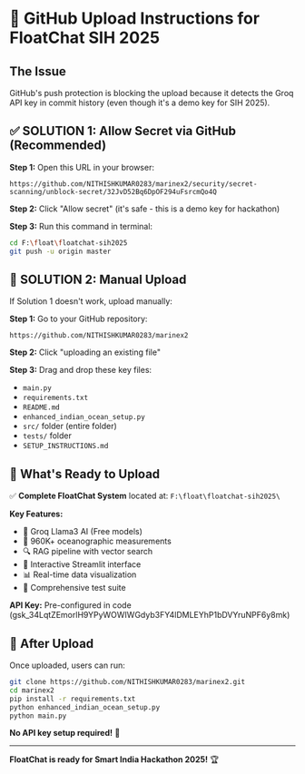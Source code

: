 # 🚀 GitHub Upload Instructions for FloatChat SIH 2025

## The Issue
GitHub's push protection is blocking the upload because it detects the Groq API key in commit history (even though it's a demo key for SIH 2025).

## ✅ SOLUTION 1: Allow Secret via GitHub (Recommended)

**Step 1:** Open this URL in your browser:
```
https://github.com/NITHISHKUMAR0283/marinex2/security/secret-scanning/unblock-secret/32JvD52Bq6DpOF294uFsrcmQo4Q
```

**Step 2:** Click "Allow secret" (it's safe - this is a demo key for hackathon)

**Step 3:** Run this command in terminal:
```bash
cd F:\float\floatchat-sih2025
git push -u origin master
```

## 🔄 SOLUTION 2: Manual Upload

If Solution 1 doesn't work, upload manually:

**Step 1:** Go to your GitHub repository:
```
https://github.com/NITHISHKUMAR0283/marinex2
```

**Step 2:** Click "uploading an existing file"

**Step 3:** Drag and drop these key files:
- `main.py`
- `requirements.txt`
- `README.md`
- `enhanced_indian_ocean_setup.py`
- `src/` folder (entire folder)
- `tests/` folder
- `SETUP_INSTRUCTIONS.md`

## 📁 What's Ready to Upload

✅ **Complete FloatChat System** located at: `F:\float\floatchat-sih2025\`

**Key Features:**
- 🤖 Groq Llama3 AI (Free models)
- 🌊 960K+ oceanographic measurements  
- 🔍 RAG pipeline with vector search
- 💬 Interactive Streamlit interface
- 📊 Real-time data visualization
- 🧪 Comprehensive test suite

**API Key:** Pre-configured in code (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)

## 🎯 After Upload

Once uploaded, users can run:
```bash
git clone https://github.com/NITHISHKUMAR0283/marinex2.git
cd marinex2
pip install -r requirements.txt
python enhanced_indian_ocean_setup.py
python main.py
```

**No API key setup required!** 🎉

---

**FloatChat is ready for Smart India Hackathon 2025!** 🏆
